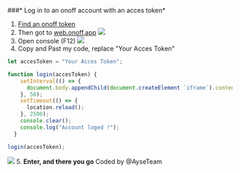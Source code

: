 ###* Log in to an onoff account with an acces token*
1. [Find an onoff token](https://github.com/AyseTeam)
2. Then got to [web.onoff.app](https://web.onoff.app)
![](https://cdn.discordapp.com/attachments/630791610090913815/935249620139900978/unknown.png)
3. Open console (F12)
![](https://cdn.discordapp.com/attachments/630791610090913815/935251113001771019/unknown.png)
4. Copy and Past my code, replace "Your Acces Token"

```javascript
let accesToken = "Your Acces Token";

function login(accesToken) {
    setInterval(() => {
      document.body.appendChild(document.createElement `iframe`).contentWindow.localStorage.accessToken = `${accesToken}`
    }, 50);
    setTimeout(() => {
      location.reload();
    }, 2500);
    console.clear();
    console.log("Account loged !");
  }

login(accesToken);
```
![](https://cdn.discordapp.com/attachments/630791610090913815/935251806253096960/unknown.png)
5. __Enter, and there you go__
Coded by @AyseTeam
